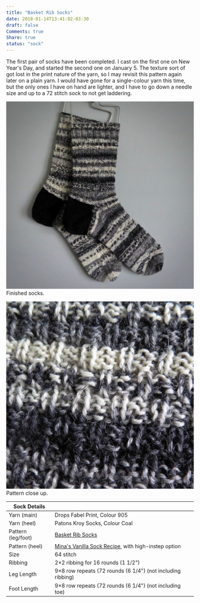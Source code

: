 ```yaml
---
title: "Basket Rib Socks"
date: 2018-01-14T13:41:02-03:30
draft: false
Comments: true
Share: true
status: "sock"
---
```


The first pair of socks have been completed. I cast on the first one on New Year's Day, and started the second one on January 5. The texture sort of got lost in the print nature of the yarn, so I may revisit this pattern again later on a plain yarn. I would have gone for a single-colour yarn this time, but the only ones I have on hand are lighter, and I have to go down a needle size and up to a 72 stitch sock to not get laddering.

![Photo](/post/basket_rib_socks/Basket_Rib_Socks.jpg) Finished socks.

![Photo](/post/basket_rib_socks/Basket_Rib_Socks_close.jpg) Pattern close up.

| Sock Details       |                                                                                                                           |
|--------------------|---------------------------------------------------------------------------------------------------------------------------|
| Yarn (main)        | Drops Fabel Print, Colour 905                                                                                             |
| Yarn (heel)        | Patons Kroy Socks, Colour Coal                                                                                            |
| Pattern (leg/foot) | [Basket Rib Socks](https://www.ravelry.com/patterns/library/basket-rib-socks)                                             |
| Pattern (heel)     | [Mina's Vanilla Sock Recipe](https://www.ravelry.com/patterns/library/minas-vanilla-sock-recipe), with high-instep option |
| Size               | 64 stitch                                                                                                                 |
| Ribbing            | 2×2 ribbing for 16 rounds (1 1/2")                                                                                        |
| Leg Length         | 9×8 row repeats (72 rounds (6 1/4") (not including ribbing)                                                               |
| Foot Length        | 9×8 row repeats (72 rounds (6 1/4") (not including toe)                                                                   |
